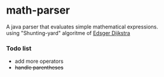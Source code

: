 # math-parser
A java parser that evaluates simple mathematical expressions.  
using "Shunting-yard" algoritme of [Edsger Dijkstra](https://en.wikipedia.org/wiki/Edsger_W._Dijkstra)

### Todo list
* add more operators
* ~~handle parentheses~~
